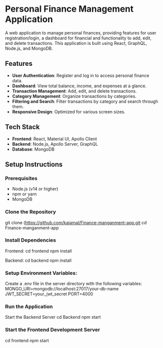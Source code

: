 # Personal Finance Management Application

A web application to manage personal finances, providing features for user registration/login, a dashboard for financial and functionality to add, edit, and delete transactions. This application is built using React, GraphQL, Node.js, and MongoDB.

## Features

- **User Authentication**: Register and log in to access personal finance data.
- **Dashboard**: View total balance, income, and expenses at a glance.
- **Transaction Management**: Add, edit, and delete transactions.
- **Category Management**: Organize transactions by categories.
- **Filtering and Search**: Filter transactions by category and search through them.
- **Responsive Design**: Optimized for various screen sizes.

## Tech Stack

- **Frontend**: React, Material UI, Apollo Client
- **Backend**: Node.js, Apollo Server, GraphQL
- **Database**: MongoDB

## Setup Instructions

### Prerequisites

- Node.js (v14 or higher)
- npm or yarn
- MongoDB

### Clone the Repository

git clone (https://github.com/kajamal/Finance-manganment-app.git 
cd Finance-manganment-app

### Install Dependencies

Frontend:
cd frontend
npm install

Backend:
cd backend
npm install

### Setup Environment Variables:

Create a .env file in the server directory with the following variables:
MONGO_URI=mongodb://localhost:27017/your-db-name
JWT_SECRET=your_jwt_secret
PORT=4000

### Run the Application
Start the Backend Server
cd Backend
npm start

### Start the Frontend Development Server
cd frontend
npm start
